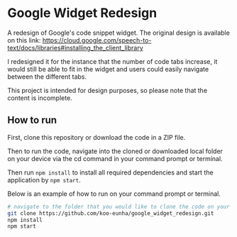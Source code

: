 # Google Widget Redesign
A redesign of Google's code snippet widget. The original design is available on this link: https://cloud.google.com/speech-to-text/docs/libraries#installing_the_client_library

I redesigned it for the instance that the number of code tabs increase, it would still be able to fit in the widget and users could easily navigate between the different tabs.

This project is intended for design purposes, so please note that the content is incomplete.

## How to run
First, clone this repository or download the code in a ZIP file.

Then to run the code, navigate into the cloned or downloaded local folder on your device via the cd command in your command prompt or terminal.

Then run ```npm install``` to install all required dependencies and start the application by ```npm start```.

Below is an example of how to run on your command prompt or terminal.

```bash
# navigate to the folder that you would like to clone the code on your local device
git clone https://github.com/koo-eunha/google_widget_redesign.git
npm install
npm start  
```
